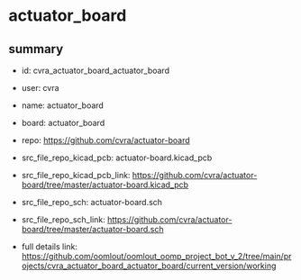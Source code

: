 # actuator_board
 
## summary 
* id: cvra_actuator_board_actuator_board
* user: cvra
* name: actuator_board
* board: actuator_board
* repo: https://github.com/cvra/actuator-board
* src_file_repo_kicad_pcb: actuator-board.kicad_pcb
* src_file_repo_kicad_pcb_link: https://github.com/cvra/actuator-board/tree/master/actuator-board.kicad_pcb


* src_file_repo_sch: actuator-board.sch
* src_file_repo_sch_link: https://github.com/cvra/actuator-board/tree/master/actuator-board.sch
* full details link: https://github.com/oomlout/oomlout_oomp_project_bot_v_2/tree/main/projects/cvra_actuator_board_actuator_board/current_version/working  






